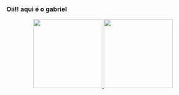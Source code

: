 ### Oii!! aqui é o gabriel

<div align="center">
  <a href="https://github.com/gaamarchi">
  <img height="180em" src="https://github-readme-stats.vercel.app/api?username=gaamarchi&show_icons=true&theme=dracula&include_all_commits=true&count_private=true"/>
  <img height="180em" src="https://github-readme-stats.vercel.app/api/top-langs/?username=gaamarchi&layout=compact&langs_count=7&theme=dracula"/>
</div>
